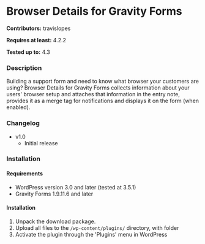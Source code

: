 # Browser Details for Gravity Forms
**Contributors:** travislopes

**Requires at least:** 4.2.2

**Tested up to:** 4.3

### Description
Building a support form and need to know what browser your customers are using? Browser Details for Gravity Forms collects information about your users' browser setup and attaches that information in the entry note, provides it as a merge tag for notifications and displays it on the form (when enabled).

### Changelog
* v1.0
	* Initial release

### Installation
#### Requirements
* WordPress version 3.0 and later (tested at 3.5.1)
* Gravity Forms 1.9.11.6 and later

#### Installation
1. Unpack the download package.
1. Upload all files to the `/wp-content/plugins/` directory, with folder
1. Activate the plugin through the 'Plugins' menu in WordPress
